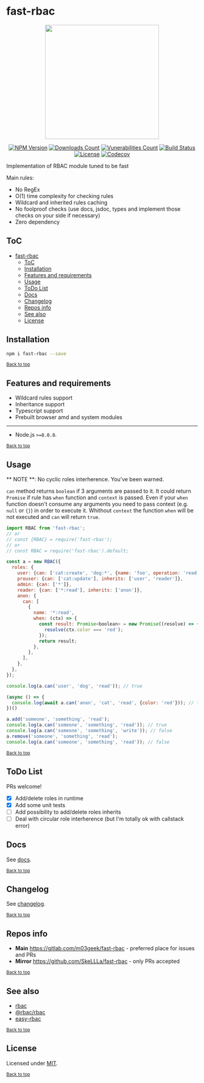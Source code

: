 # fast-rbac

<div align="center">
  <img src="https://gitlab.com/m03geek/fast-rbac/raw/master/rbac.logo.svg" width="300" height="auto"/>

[![NPM Version](https://img.shields.io/npm/v/fast-rbac.svg)](https://www.npmjs.com/package/fast-rbac)
[![Downloads Count](https://img.shields.io/npm/dm/fast-rbac.svg)](https://www.npmjs.com/package/fast-rbac)
[![Vunerabilities Count](https://snyk.io/test/npm/fast-rbac/badge.svg)](https://www.npmjs.com/package/fast-rbac)
[![Build Status](https://gitlab.com/m03geek/fast-rbac/badges/master/pipeline.svg)](https://gitlab.com/m03geek/fast-rbac/commits/master)
[![License](https://img.shields.io/npm/l/fast-rbac.svg)](https://gitlab.com/m03geek/fast-rbac/blob/master/LICENSE)
[![Codecov](https://img.shields.io/codecov/c/gl/m03geek/fast-rbac.svg)](https://codecov.io/gl/m03geek/fast-rbac)
<!-- [![Coverage Status](https://gitlab.com/m03geek/fast-rbac/badges/master/coverage.svg)](https://gitlab.com/m03geek/fast-rbac/commits/master) -->
</div>

Implementation of RBAC module tuned to be fast

Main rules:

* No RegEx
* O(1) time complexity for checking rules
* Wildcard and inherited rules caching
* No foolproof checks (use docs, jsdoc, types and implement those checks on your side if necessary)
* Zero dependency

## ToC
- [fast-rbac](#fast-rbac)
  - [ToC](#toc)
  - [Installation](#installation)
  - [Features and requirements](#features-and-requirements)
  - [Usage](#usage)
  - [ToDo List](#todo-list)
  - [Docs](#docs)
  - [Changelog](#changelog)
  - [Repos info](#repos-info)
  - [See also](#see-also)
  - [License](#license)

## Installation

```sh
npm i fast-rbac --save
```

<sub>[Back to top](#toc)</sub>

## Features and requirements

* Wildcard rules support
* Inheritance support
* Typescript support
* Prebuilt browser amd and system modules

--- 

* Node.js `>=8.0.0`.

<sub>[Back to top](#toc)</sub>

## Usage

** NOTE **: No cyclic roles interherence. You've been warned.

`can` method returns `boolean` if 3 arguments are passed to it.
It could return `Promise` if rule has `when` function and `context` is passed.
Even if your `when` function doesn't consume any arguments you need to pass context (e.g. `null` or `{}`) in order to execute it.
Whithout `context` the function `when` will be not executed and `can` will return `true`.

```js
import RBAC from 'fast-rbac';
// or
// const {RBAC} = require('fast-rbac');
// or
// const RBAC = require('fast-rbac').default;

const a = new RBAC({
  roles: {
    user: {can: ['cat:create', 'dog:*', {name: 'foo', operation: 'read'}]},
    prouser: {can: ['cat:update'], inherits: ['user', 'reader']},
    admin: {can: ['*']},
    reader: {can: ['*:read'], inherits: ['anon']},
    anon: {
      can: [
        {
          name: '*:read',
          when: (ctx) => {
            const result: Promise<boolean> = new Promise((resolve) => {
              resolve(ctx.color === 'red');
            });
            return result;
          },
        },
      ],
    },
  },
});

console.log(a.can('user', 'dog', 'read')); // true

(async () => {
  console.log(await a.can('anon', 'cat', 'read', {color: 'red'})); // true
})()

a.add('someone', 'something', 'read');
console.log(a.can('someone', 'something', 'read')); // true
console.log(a.can('someone', 'something', 'write')); // false
a.remove('someone', 'something', 'read');
console.log(a.can('someone', 'something', 'read')); // false

```

<sub>[Back to top](#toc)</sub>

## ToDo List

PRs welcome!

- [X] Add/delete roles in runtime
- [X] Add some unit tests
- [ ] Add possibility to add/delete roles inherits
- [ ] Deal with circular role interherence (but I'm totally ok with callstack error)

## Docs

See [docs](docs/README.md).

<sub>[Back to top](#toc)</sub>

## Changelog

See [changelog](CHANGELOG.md).

<sub>[Back to top](#toc)</sub>

## Repos info

* **Main** https://gitlab.com/m03geek/fast-rbac - preferred place for issues and PRs
* **Mirror** https://github.com/SkeLLLa/fast-rbac - only PRs accepted

<sub>[Back to top](#toc)</sub>

## See also

* [rbac](https://www.npmjs.com/package/rbac)
* [@rbac/rbac](https://www.npmjs.com/package/@rbac/rbac)
* [easy-rbac](https://www.npmjs.com/package/easy-rbac)

<sub>[Back to top](#toc)</sub>

## License

Licensed under [MIT](./LICENSE).

<sub>[Back to top](#toc)</sub>
